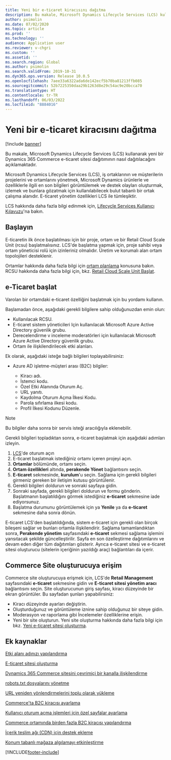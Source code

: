 ```yaml
---
title: Yeni bir e-ticaret kiracısını dağıtma
description: Bu makale, Microsoft Dynamics Lifecycle Services (LCS) kullanarak yeni bir Dynamics 365 Commerce e-ticaret sitesi dağıtımının nasıl dağıtılacağını açıklamaktadır.
author: psimolin
ms.date: 07/02/2020
ms.topic: article
ms.prod: ''
ms.technology: ''
audience: Application user
ms.reviewer: v-chgri
ms.custom: ''
ms.assetid: ''
ms.search.region: Global
ms.author: psimolin
ms.search.validFrom: 2019-10-31
ms.dyn365.ops.version: Release 10.0.5
ms.openlocfilehash: 7aee33a6322ada6de142ecf5b70ba81213ffb085
ms.sourcegitcommit: 52b7225350daa29b1263d8e29c54ac9e20bcca70
ms.translationtype: HT
ms.contentlocale: tr-TR
ms.lasthandoff: 06/03/2022
ms.locfileid: "8884016"
---
```

# <a name="deploy-a-new-e-commerce-tenant"></a>Yeni bir e-ticaret kiracısını dağıtma

[!include [banner](includes/banner.md)]

Bu makale, Microsoft Dynamics Lifecycle Services (LCS) kullanarak yeni bir Dynamics 365 Commerce e-ticaret sitesi dağıtımının nasıl dağıtılacağını açıklamaktadır.

Microsoft Dynamics Lifecycle Services (LCS), iş ortaklarının ve müşterilerin projelerini ve ortamlarını yönetmek, Microsoft Dynamics ürünlerle ve özelliklerle ilgili en son bilgileri görüntülemek ve destek olayları oluşturmak, izlemek ve bunlara gözatmak için kullanılabilecek bulut tabanlı bir ortak çalışma alanıdır. E-ticaret yönetim özellikleri LCS ile tümleşiktir.

LCS hakkında daha fazla bilgi edinmek için, [Lifecycle Services Kullanıcı Kılavuzu](/dynamics365/unified-operations/dev-itpro/lifecycle-services/lcs-user-guide)'na bakın.
    
## <a name="get-started"></a>Başlayın

E-ticaretin ilk önce başlatılması için bir proje, ortam ve bir Retail Cloud Scale Unit (rcsu) başlatmalısınız. LCS'de başlatma yapmak için, proje sahibi veya ortam yöneticisi rolü için izinleriniz olmalıdır. Üretim ve korumalı alan ortam topolojileri desteklenir.

Ortamlar hakkında daha fazla bilgi için [ortam planlama](/dynamics365/unified-operations/fin-and-ops/imp-lifecycle/environment-planning) konusuna bakın. RCSU hakkında daha fazla bilgi için, bkz. [Retail Cloud Scale Unit Başlat](/dynamics365/unified-operations/dev-itpro/deployment/initialize-retail-channels).

## <a name="initialize-e-commerce"></a>e-Ticaret başlat

Varolan bir ortamdaki e-ticaret özelliğini başlatmak için bu yordamı kullanın.

Başlamadan önce, aşağıdaki gerekli bilgilere sahip olduğunuzdan emin olun:

- Kullanılacak RCSU.
- E-ticaret sistem yöneticileri Için kullanılacak Microsoft Azure Active Directory güvenlik grubu.
- Derecelendirme v inceleme moderatörleri için kullanılacak Microsoft Azure Active Directory güvenlik grubu.
- Ortam ile ilişkilendirilecek etki alanları.

Ek olarak, aşağıdaki isteğe bağlı bilgileri toplayabilirsiniz:

- Azure AD işletme-müşteri arası (B2C) bilgiler:

    - Kiracı adı.
    - İstemci kodu.
    - Özel Etki Alanında Oturum Aç.
    - URL yanıtı.
    - Kaydolma Oturum Açma İlkesi Kodu.
    - Parola sıfırlama ilkesi kodu.
    - Profil İlkesi Kodunu Düzenle.

> [!NOTE]
> Bu bilgiler daha sonra bir servis isteği aracılığıyla eklenebilir.

Gerekli bilgileri topladıktan sonra, e-ticaret başlatmak için aşağıdaki adımları izleyin.

1. [LCS](https://lcs.dynamics.com)'de oturum açın
1. E-ticaret başlatmak istediğiniz ortamı içeren projeyi açın.
1. **Ortamlar** bölümünde, ortamı seçin.
1. **Ortam özellikleri** altında, **perakende Yönet** bağlantısını seçin.
1. **E-ticaret** sekmesinde, **kurulum**'u seçin. Sağlama için gerekli bilgileri girmeniz gereken bir iletişim kutusu görüntülenir.
1. Gerekli bilgileri doldurun ve sonraki sayfaya gidin.
1. Sonraki sayfada, gerekli bilgileri doldurun ve formu gönderin. Başlatmanın başlatıldığını görmek istediğiniz **e-ticaret** sekmesine iade ediyorsunuz.
1. Başlatma durumunu görüntülemek için ya **Yenile** ya da **e-ticaret** sekmesine daha sonra dönün.
    
E-ticaret LCS'den başlatıldığında, sistem e-ticaret için gerekli olan birçok bileşeni sağlar ve bunları ortamla ilişkilendirir. Sağlama tamamlandıktan sonra, **Perakende yönetim** sayfasındaki **e-ticaret** sekmesi sağlama işlemini yansıtacak şekilde güncelleştirilir. Sayfa en son özelleştirme dağıtımlarını ve devam eden diğer tüm dağıtımları gösterir. Ayrıca e-ticaret sitesi ve e-ticaret sitesi oluşturucu (sitelerin içeriğinin yazıldığı araç) bağlantıları da içerir.

## <a name="access-commerce-site-builder"></a>Commerce Site oluşturucuya erişim

Commerce site oluşturucuya erişmek için, LCS'de **Retail Management** sayfasındaki **e-ticaret** sekmesine gidin ve **E-ticaret sitesi yönetim aracı** bağlantısını seçin. Site oluşturucunun giriş sayfası, kiracı düzeyinde bir ekran görüntüler. Bu sayfadan şunları yapabilirsiniz:

- Kiracı düzeyinde ayarları değiştirin.
- Oluşturduğunuz ve görüntüleme iznine sahip olduğunuz bir siteye gidin. 
- Moderasyon ve raporlama gibi İncelemeler özelliklerine erişin.
- Yeni bir site oluşturun. Yeni site oluşturma hakkında daha fazla bilgi için bkz. [Yeni e-ticaret sitesi oluşturma](create-ecommerce-site.md). 

## <a name="additional-resources"></a>Ek kaynaklar

[Etki alanı adınızı yapılandırma](configure-your-domain-name.md)

[E-ticaret sitesi oluşturma](create-ecommerce-site.md)

[Dynamics 365 Commerce sitesini çevrimiçi bir kanalla ilişkilendirme](associate-site-online-store.md)

[robots.txt dosyalarını yönetme](manage-robots-txt-files.md)

[URL yeniden yönlendirmelerini toplu olarak yükleme](upload-bulk-redirects.md)

[Commerce'ta B2C kiracısı ayarlama](set-up-B2C-tenant.md)

[Kullanıcı oturum açma işlemleri için özel sayfalar ayarlama](custom-pages-user-logins.md)

[Commerce ortamında birden fazla B2C kiracısı yapılandırma](configure-multi-B2C-tenants.md)

[İçerik teslim ağı (CDN) için destek ekleme](add-cdn-support.md)

[Konum tabanlı mağaza algılamayı etkinleştirme](enable-store-detection.md)


[!INCLUDE[footer-include](../includes/footer-banner.md)]